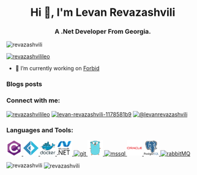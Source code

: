 <h1 align="center">Hi 👋, I'm Levan Revazashvili</h1>
<h3 align="center">A .Net Developer From Georgia.</h3>

<p align="left"> <img src="https://komarev.com/ghpvc/?username=revazashvili&label=Profile%20views&color=0e75b6&style=flat" alt="revazashvili" /> </p>

<p align="left"> <a href="https://twitter.com/revazashvili_l" target="blank"><img src="https://img.shields.io/twitter/follow/revazashvilileo?logo=twitter&style=for-the-badge" alt="revazashvilileo" /></a> </p>

- 🔭 I’m currently working on [Forbid](https://github.com/Revazashvili/Forbid)

### Blogs posts
<!-- BLOG-POST-LIST:START -->
<!-- BLOG-POST-LIST:END -->

<h3 align="left">Connect with me:</h3>
<p align="left">
<a href="https://twitter.com/revazashvilileo" target="blank"><img align="center" src="https://raw.githubusercontent.com/rahuldkjain/github-profile-readme-generator/master/src/images/icons/Social/twitter.svg" alt="revazashvilileo" height="30" width="40" /></a>
<a href="https://linkedin.com/in/levan-revazashvili-1178581b9" target="blank"><img align="center" src="https://raw.githubusercontent.com/rahuldkjain/github-profile-readme-generator/master/src/images/icons/Social/linked-in-alt.svg" alt="levan-revazashvili-1178581b9" height="30" width="40" /></a>
<a href="https://medium.com/@levanrevazashvili" target="blank"><img align="center" src="https://raw.githubusercontent.com/rahuldkjain/github-profile-readme-generator/master/src/images/icons/Social/medium.svg" alt="@levanrevazashvili" height="30" width="40" /></a>
</p>

<h3 align="left">Languages and Tools:</h3>
<p align="left"> <a href="https://www.w3schools.com/cs/" target="_blank"> <img src="https://raw.githubusercontent.com/devicons/devicon/master/icons/csharp/csharp-original.svg" alt="csharp" width="40" height="40"/> <img src="https://raw.githubusercontent.com/devicons/devicon/master/icons/fsharp/fsharp-original.svg" alt="csharp" width="40" height="40"/> </a> <a href="https://www.docker.com/" target="_blank"> <img src="https://raw.githubusercontent.com/devicons/devicon/master/icons/docker/docker-original-wordmark.svg" alt="docker" width="40" height="40"/> </a> <a href="https://dotnet.microsoft.com/" target="_blank"> <img src="https://raw.githubusercontent.com/devicons/devicon/master/icons/dot-net/dot-net-original-wordmark.svg" alt="dotnet" width="40" height="40"/> </a> <a href="https://git-scm.com/" target="_blank"> <img src="https://www.vectorlogo.zone/logos/git-scm/git-scm-icon.svg" alt="git" width="40" height="40"/> </a> <a href="https://golang.org" target="_blank"> <img src="https://raw.githubusercontent.com/devicons/devicon/master/icons/go/go-original.svg" alt="go" width="40" height="40"/> </a> <a href="https://www.microsoft.com/en-us/sql-server" target="_blank"> <img src="https://www.svgrepo.com/show/303229/microsoft-sql-server-logo.svg" alt="mssql" width="40" height="40"/> </a> <a href="https://www.oracle.com/" target="_blank"> <img src="https://raw.githubusercontent.com/devicons/devicon/master/icons/oracle/oracle-original.svg" alt="oracle" width="40" height="40"/> </a> <a href="https://www.postgresql.org" target="_blank"> <img src="https://raw.githubusercontent.com/devicons/devicon/master/icons/postgresql/postgresql-original-wordmark.svg" alt="postgresql" width="40" height="40"/> </a> <a href="https://www.rabbitmq.com" target="_blank"> <img src="https://www.vectorlogo.zone/logos/rabbitmq/rabbitmq-icon.svg" alt="rabbitMQ" width="40" height="40"/> </a> </p>

<p><img align="left" src="https://github-readme-stats.vercel.app/api/top-langs?username=revazashvili&show_icons=true&locale=en&layout=compact" alt="revazashvili" /></p>
<p>&nbsp;<img align="center" src="https://github-readme-stats.vercel.app/api?username=revazashvili&show_icons=true&locale=en" alt="revazashvili" /></p>
